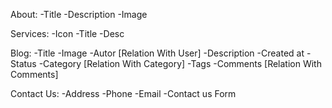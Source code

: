 About:
        -Title
        -Description
        -Image

Services:
        -Icon
        -Title
        -Desc

Blog:
        -Title
        -Image
        -Autor [Relation With User]
        -Description
        -Created at
        -Status
        -Category [Relation With Category]
        -Tags
        -Comments [Relation With Comments]

Contact Us:
        -Address
        -Phone
        -Email
        -Contact us Form